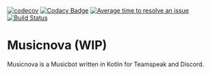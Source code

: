 [![codecov](https://codecov.io/gh/phyrone/musicnova/branch/master/graph/badge.svg)](https://codecov.io/gh/phyrone/musicnova) 
[![Codacy Badge](https://app.codacy.com/project/badge/Grade/63c3d6d5cc554402a5b8de82abde6e8f)](https://www.codacy.com/manual/Phyrone/musicnova?utm_source=github.com&amp;utm_medium=referral&amp;utm_content=Phyrone/musicnova&amp;utm_campaign=Badge_Grade) 
[![Average time to resolve an issue](http://isitmaintained.com/badge/resolution/Phyrone/musicnova.svg)](http://isitmaintained.com/project/Phyrone/musicnova "Average time to resolve an issue") 
[![Build Status](https://ci.phyrone.de/job/MusicNova/job/master/badge/icon?style=ball-16x16)](https://ci.phyrone.de/job/MusicNova/job/master/)  
# Musicnova (WIP)
Musicnova is a Musicbot written in Kotlin for Teamspeak and Discord.
